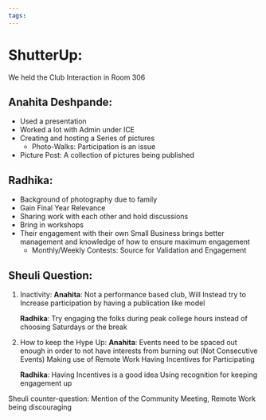 ```yaml
---
tags:
---
```

# ShutterUp:

We held the Club Interaction in Room 306

## Anahita Deshpande:
- Used a presentation
- Worked a lot with Admin under ICE
- Creating and hosting a Series of pictures
	- Photo-Walks: Participation is an issue
- Picture Post: A collection of pictures being published

## Radhika:
- Background of photography due to family
- Gain Final Year Relevance
- Sharing work with each other and hold discussions
- Bring in workshops 
- Their engagement with their own Small Business brings better management and knowledge of how to ensure maximum engagement
	- Monthly/Weekly Contests: Source for Validation and Engagement

## Sheuli Question:
1.  Inactivity:
	**Anahita**: Not a performance based club, Will Instead try to Increase participation by having a publication like model
	
	**Radhika**: Try engaging the folks during peak college hours instead of choosing Saturdays or the break
	
2. How to keep the Hype Up:
	**Anahita**: Events need to be spaced out enough in order to not have interests from burning out (Not Consecutive Events)
	Making use of Remote Work
	Having Incentives for Participating
	
	**Radhika**: Having Incentives is a good idea 
	Using recognition for keeping engagement up

  Sheuli counter-question: Mention of the Community Meeting, Remote Work being discouraging